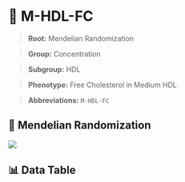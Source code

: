 # 🧪 M-HDL-FC

> **Root:** Mendelian Randomization

> **Group:** Concentration  

> **Subgroup:** HDL

> **Phenotype:** Free Cholesterol in Medium HDL  

> **Abbreviations:** `M-HDL-FC`

## 🧬 Mendelian Randomization  

<img src="/MR/Figures/Inverse/M-HDL-FC.png"/>


## 📊 Data Table


<CsvTableMRI src="/MR/Data/Inverse/M-HDL-FC.csv"/>
